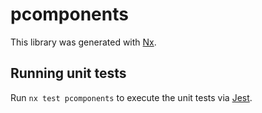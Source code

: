 # pcomponents

This library was generated with [Nx](https://nx.dev).

## Running unit tests

Run `nx test pcomponents` to execute the unit tests via [Jest](https://jestjs.io).
